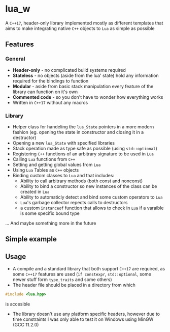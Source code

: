 # lua_w
A `C++17`, header-only library implemented mostly as different templates that aims to make integrating native `C++` objects to `Lua` as simple as possible

## Features
### General
- **Header-only** - no complicated build systems required
- **Stateless** - no objects (aside from the lua' state) hold any information required for the bindings to function
- **Modular** - aside from basic stack manipulation every feature of the library can function on it's own
- **Commented code** - so you don't have to wonder how everything works
- Written in `C++17` without any macros

### Library
- Helper class for handeling the `lua_State` pointers in a more modern fashion (eg. opening the state in constructor and closing it in a destructor)
- Opening a new `lua_State` with specified libraries
- Stack operation made as type safe as possible (using `std::optional`)
- Registering `C++` functions of an arbitrary signature to be used in `Lua`
- Calling `Lua` functions from `C++`
- Setting and getting global values from `Lua`
- Using `Lua` Tables as `C++` objects
- Binding custom classes to `Lua` and that includes:
	- Ability to call arbitrary methods (both const and nonconst)
	- Ability to bind a constructor so new instances of the class can be created in `Lua`
	- Ability to automaticly detect and bind some custom operators to `Lua`
	- `Lua`'s garbage collector repects calls to destructors
	- a custom `instanceof` function that allows to check in `Lua` if a varaible is some specific bound type

... And maybe something more in the future

## Simple example

## Usage
- A compile and a standard library that both support `C++17` are required, as some `C++17` features are used (`if constexpr`, `std::optional`, some newer stuff form `type_traits` and some others)
- The header file should be placed in a directory from which 
```c++
#include <lua.hpp>
```
is accesible

- The library doesn't use any platform specific headers, however due to time constraints I was only able to test it on Windows using MinGW (GCC 11.2.0)

